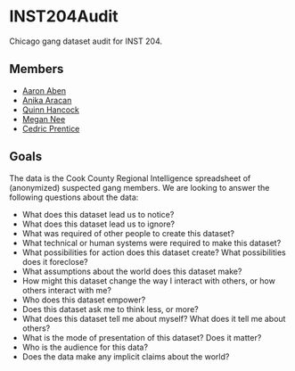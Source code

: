 # INST204Audit
Chicago gang dataset audit for INST 204.

## Members

* [Aaron Aben](https://github.com/aaron-j-aben)
* [Anika Aracan](https://github.com/aaracan)
* [Quinn Hancock](https://github.com/qhancock)
* [Megan Nee](https://github.com/mlnee)
* [Cedric Prentice](https://github.com/cedric066)

## Goals

The data is the Cook County Regional Intelligence spreadsheet of (anonymized) suspected gang members. We are looking to answer the following questions about the data:

* What does this dataset lead us to notice?
* What does this dataset lead us to ignore?
* What was required of other people to create this dataset?
* What technical or human systems were required to make this dataset?
* What possibilities for action does this dataset create? What possibilities does it foreclose?
* What assumptions about the world does this dataset make?
* How might this dataset change the way I interact with others, or how others interact with me?
* Who does this dataset empower?
* Does this dataset ask me to think less, or more?
* What does this dataset tell me about myself? What does it tell me about others?
* What is the mode of presentation of this dataset? Does it matter?
* Who is the audience for this data?
* Does the data make any implicit claims about the world?
